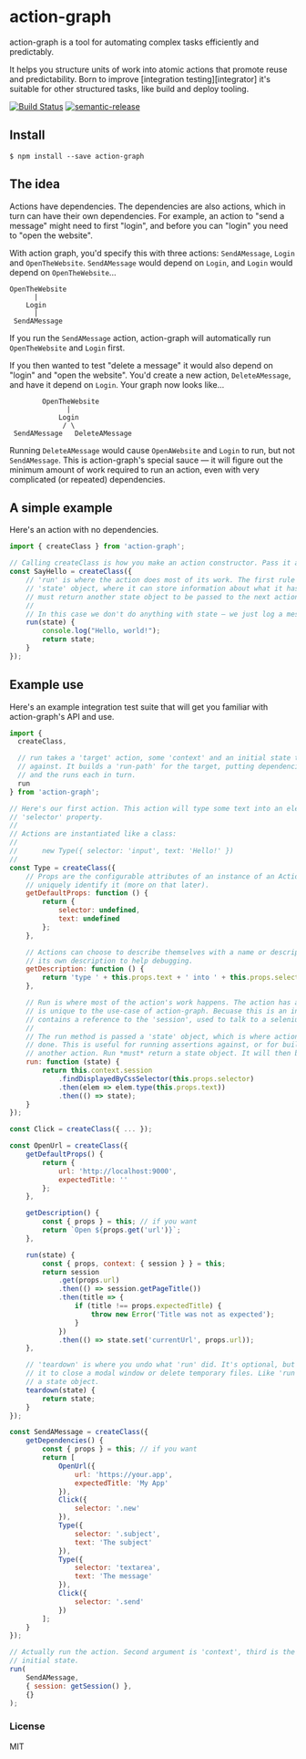 # action-graph

action-graph is a tool for automating complex tasks efficiently and predictably.

It helps you structure units of work into atomic actions that promote reuse and predictability. Born to improve [integration testing][integrator] it's suitable for other structured tasks, like build and deploy tooling.

[![Build Status](https://travis-ci.org/phuu/action-graph.svg?branch=master)](https://travis-ci.org/phuu/action-graph)
[![semantic-release](https://img.shields.io/badge/%20%20%F0%9F%93%A6%F0%9F%9A%80-semantic--release-e10079.svg)](https://github.com/semantic-release/semantic-release)

## Install

```
$ npm install --save action-graph
```

## The idea

Actions have dependencies. The dependencies are also actions, which in turn can have their own dependencies. For example, an action to "send a message" might need to first "login", and before you can "login" you need to "open the website".

With action graph, you'd specify this with three actions: `SendAMessage`, `Login` and `OpenTheWebsite`. `SendAMessage` would depend on `Login`, and `Login` would depend on `OpenTheWebsite`...

```
OpenTheWebsite
      |
    Login
      |
 SendAMessage
```

If you run the `SendAMessage` action, action-graph will automatically run `OpenTheWebsite` and `Login` first.

If you then wanted to test "delete a message" it would also depend on "login" and "open the website". You'd create a new action, `DeleteAMessage`, and have it depend on `Login`. Your graph now looks like...

```
        OpenTheWebsite
              |
            Login
             / \
 SendAMessage   DeleteAMessage
```

Running `DeleteAMessage` would cause `OpenAWebsite` and `Login` to run, but not `SendAMessage`. This is action-graph's special sauce — it will figure out the minimum amount of work required to run an action, even with very complicated (or repeated) dependencies.

## A simple example

Here's an action with no dependencies.

```js
import { createClass } from 'action-graph';

// Calling createClass is how you make an action constructor. Pass it an object, it does the rest.
const SayHello = createClass({
    // 'run' is where the action does most of its work. The first rule is that run is passed a
    // 'state' object, where it can store information about what it has done done, and it
    // must return another state object to be passed to the next action.
    //
    // In this case we don't do anything with state — we just log a messasge!
    run(state) {
        console.log("Hello, world!");
        return state;
    }
});
```

## Example use

Here's an example integration test suite that will get you familiar with action-graph's API and use.

```js
import {
  createClass,

  // run takes a 'target' action, some 'context' and an initial state to run the action-graph
  // against. It builds a 'run-path' for the target, putting dependencies in the right order,
  // and the runs each in turn.
  run
} from 'action-graph';

// Here's our first action. This action will type some text into an element, specified by the
// 'selector' property.
//
// Actions are instantiated like a class:
//
//      new Type({ selector: 'input', text: 'Hello!' })
//
const Type = createClass({
    // Props are the configurable attributes of an instance of an Action. They are used to
    // uniquely identify it (more on that later).
    getDefaultProps: function () {
        return {
            selector: undefined,
            text: undefined
        };
    },

    // Actions can choose to describe themselves with a name or descripton. This action implements
    // its own description to help debugging.
    getDescription: function () {
        return 'type ' + this.props.text + ' into ' + this.props.selector;
    },

    // Run is where most of the action's work happens. The action has a 'context' property, which
    // is unique to the use-case of action-graph. Becuase this is an integration test, the context
    // contains a reference to the 'session', used to talk to a selenium server.
    //
    // The run method is passed a 'state' object, which is where actions can store the work they've
    // done. This is useful for running assertions against, or for building on the work of
    // another action. Run *must* return a state object. It will then be passed to the next action.
    run: function (state) {
        return this.context.session
            .findDisplayedByCssSelector(this.props.selector)
            .then(elem => elem.type(this.props.text))
            .then(() => state);
    }
});

const Click = createClass({ ... });

const OpenUrl = createClass({
    getDefaultProps() {
        return {
            url: 'http://localhost:9000',
            expectedTitle: ''
        };
    },

    getDescription() {
        const { props } = this; // if you want
        return `Open ${props.get('url')}`;
    },

    run(state) {
        const { props, context: { session } } = this;
        return session
            .get(props.url)
            .then(() => session.getPageTitle())
            .then(title => {
                if (title !== props.expectedTitle) {
                    throw new Error('Title was not as expected');
                }
            })
            .then(() => state.set('currentUrl', props.url));
    },

    // 'teardown' is where you undo what 'run' did. It's optional, but you might use
    // it to close a modal window or delete temporary files. Like 'run', it takes and must return
    // a state object.
    teardown(state) {
        return state;
    }
});

const SendAMessage = createClass({
    getDependencies() {
        const { props } = this; // if you want
        return [
            OpenUrl({
                url: 'https://your.app',
                expectedTitle: 'My App'
            }),
            Click({
                selector: '.new'
            }),
            Type({
                selector: '.subject',
                text: 'The subject'
            }),
            Type({
                selector: 'textarea',
                text: 'The message'
            }),
            Click({
                selector: '.send'
            })
        ];
    }
});

// Actually run the action. Second argument is 'context', third is the
// initial state.
run(
    SendAMessage,
    { session: getSession() },
    {}
);
```

### License

MIT
